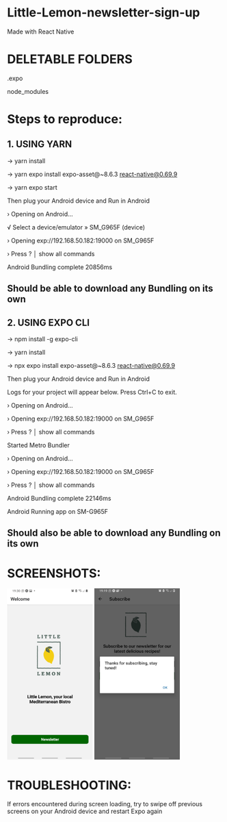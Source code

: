 # Little-Lemon-newsletter-sign-up
Made with React Native

# DELETABLE FOLDERS

.expo

node_modules


# Steps to reproduce:
## 1. USING YARN

-> yarn install

-> yarn expo install expo-asset@~8.6.3 react-native@0.69.9

-> yarn expo start

Then plug your Android device and Run in Android

› Opening on Android...

√ Select a device/emulator » SM_G965F (device)

› Opening exp://192.168.50.182:19000 on SM_G965F

› Press ? │ show all commands

Android Bundling complete 20856ms

## Should be able to download any Bundling on its own

## 2. USING EXPO CLI

-> npm install -g expo-cli

-> yarn install

-> npx expo install expo-asset@~8.6.3 react-native@0.69.9

Then plug your Android device and Run in Android

Logs for your project will appear below. Press Ctrl+C to exit.

› Opening on Android...

› Opening exp://192.168.50.182:19000 on SM_G965F

› Press ? │ show all commands

Started Metro Bundler

› Opening on Android...

› Opening exp://192.168.50.182:19000 on SM_G965F

› Press ? │ show all commands

Android Bundling complete 22146ms

Android Running app on SM-G965F

## Should also be able to download any Bundling on its own

# SCREENSHOTS:

<img src="images/1.jpeg" alt="Screenshot 1" width="200" height="400"> <img src="images/2.jpeg" alt="Screenshot 2" width="200" height="400">



# TROUBLESHOOTING:

If errors encountered during screen loading, try to swipe off previous screens on your Android device and restart Expo again



